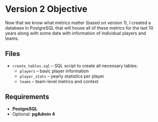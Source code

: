 # Version 2 Objective

Now that we know what metrics matter (based on version 1), I created a database in PostgreSQL that will house all of these metrics for the last 10 years along with some data with information of individual players and teams.

## Files

- `create_tables.sql` – SQL script to create all necessary tables:
  - `players` – basic player information
  - `player_stats` – yearly statistics per player
  - `teams` – team-level metrics and context

## Requirements

- **PostgreSQL**
- Optional: **pgAdmin 4**
